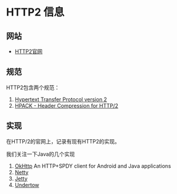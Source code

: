 # HTTP2 信息

## 网站

- [HTTP2官网](https://http2.github.io/)

## 规范

HTTP2包含两个规范：

1. [Hypertext Transfer Protocol version 2](http://http2.github.com/http2-spec/)
2. [HPACK - Header Compression for HTTP/2](http://http2.github.com/http2-spec/compression.html)

## 实现

在HTTP/2的官网上，记录有现有HTTP2的实现。

我们关注一下Java的几个实现

1. [OkHttp](https://github.com/square/okhttp) An HTTP+SPDY client for Android and Java applications
2. [Netty](http://netty.io/)
3. [Jetty](http://git.eclipse.org/c/jetty/org.eclipse.jetty.project.git/tree/?h=master)
4. [Undertow](https://http2.undertow.io/)